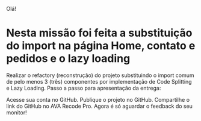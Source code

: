 Olá!
 # Nesta  missão foi feita a substituição do import na página Home, contato e pedidos e o lazy loading

Realizar o refactory (reconstrução) do projeto substituindo o import comum de pelo menos 3 (três) componentes por implementação de Code Splitting e Lazy Loading.
Passo a passo para apresentação da entrega:

Acesse sua conta no GitHub.
Publique o projeto no GitHub.
Compartilhe o link do GitHub no AVA Recode Pro.
Agora é só aguardar o feedback do seu monitor!